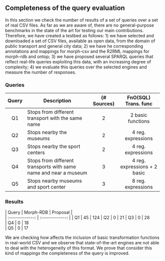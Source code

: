 ## Completeness of the query evaluation
In this section  we check the number of results of a set of queries over a set of real CSV files. As far as we are aware
of, there are no general-purpose benchmarks in the state of the art for testing our main contributions. Therefore, we 
have created a testbed as follows: 1) we have selected and downloaded a set of CSV files, available 
as open data, from the domain of public transport and general city data; 2) we have he corresponding annotations and mappings 
for morph-csv and the R2RML mappings for morph-rdb and ontop; 3) we have proposed several SPARQL queries that reflect 
real-life queries exploiting this data, with an increasing degree of complexity; 4) we evaluate this queries over
the selected engines and measure the number of responses.

### Queries
| Query  | Description | (# Sources) | FnO(SQL) Trans. func |
| :-------------: | ------------- | :---------: | :---------: |
| Q1  | Stops from different transport with the same name  | 2| 2 basic functions
| Q2  | Stops nearby the museums  | 2 | 4 reg. expressions
| Q3  | Stops nearby the sport centers  | 2 | 4 reg. expressions
| Q4  | Stops from different transports with same name and near a museum| 3 | 4 reg. expressions + 2 basic
| Q5  | Stops nearby museums and sport center  | 3 | 8 reg. expressions


### Results
| Query  | Morph-RDB | Proposal |  
| :-------------: | :-------------: | 
| Q1  | 45 | 124 
| Q2  | 0 | 21 
| Q3  | 0  | 28  
| Q4  | 0 | 18  
| Q5  | 0  | 17 

We are checking how affects the inclusion of basic transformation functions in real-world CSV and we observe that
state-of-the-art engines are not able to deal with the heterogeneity of this format. We prove that consider this kind
of mappings the completeness of the query is improved.
